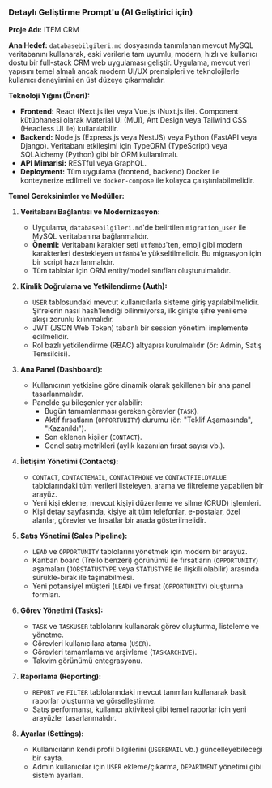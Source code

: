 ### Detaylı Geliştirme Prompt'u (AI Geliştirici için)

**Proje Adı:** ITEM CRM

**Ana Hedef:** `databasebilgileri.md` dosyasında tanımlanan mevcut MySQL veritabanını kullanarak, eski verilerle tam uyumlu, modern, hızlı ve kullanıcı dostu bir full-stack CRM web uygulaması geliştir. Uygulama, mevcut veri yapısını temel almalı ancak modern UI/UX prensipleri ve teknolojilerle kullanıcı deneyimini en üst düzeye çıkarmalıdır.

**Teknoloji Yığını (Öneri):**
*   **Frontend:** React (Next.js ile) veya Vue.js (Nuxt.js ile). Component kütüphanesi olarak Material UI (MUI), Ant Design veya Tailwind CSS (Headless UI ile) kullanılabilir.
*   **Backend:** Node.js (Express.js veya NestJS) veya Python (FastAPI veya Django). Veritabanı etkileşimi için TypeORM (TypeScript) veya SQLAlchemy (Python) gibi bir ORM kullanılmalı.
*   **API Mimarisi:** RESTful veya GraphQL.
*   **Deployment:** Tüm uygulama (frontend, backend) Docker ile konteynerize edilmeli ve `docker-compose` ile kolayca çalıştırılabilmelidir.

**Temel Gereksinimler ve Modüller:**

1.  **Veritabanı Bağlantısı ve Modernizasyon:**
    *   Uygulama, `databasebilgileri.md`'de belirtilen `migration_user` ile MySQL veritabanına bağlanmalıdır.
    *   **Önemli:** Veritabanı karakter seti `utf8mb3`'ten, emoji gibi modern karakterleri destekleyen `utf8mb4`'e yükseltilmelidir. Bu migrasyon için bir script hazırlanmalıdır.
    *   Tüm tablolar için ORM entity/model sınıfları oluşturulmalıdır.

2.  **Kimlik Doğrulama ve Yetkilendirme (Auth):**
    *   `USER` tablosundaki mevcut kullanıcılarla sisteme giriş yapılabilmelidir. Şifrelerin nasıl hash'lendiği bilinmiyorsa, ilk girişte şifre yenileme akışı zorunlu kılınmalıdır.
    *   JWT (JSON Web Token) tabanlı bir session yönetimi implemente edilmelidir.
    *   Rol bazlı yetkilendirme (RBAC) altyapısı kurulmalıdır (ör: Admin, Satış Temsilcisi).

3.  **Ana Panel (Dashboard):**
    *   Kullanıcının yetkisine göre dinamik olarak şekillenen bir ana panel tasarlanmalıdır.
    *   Panelde şu bileşenler yer alabilir:
        *   Bugün tamamlanması gereken görevler (`TASK`).
        *   Aktif fırsatların (`OPPORTUNITY`) durumu (ör: "Teklif Aşamasında", "Kazanıldı").
        *   Son eklenen kişiler (`CONTACT`).
        *   Genel satış metrikleri (aylık kazanılan fırsat sayısı vb.).

4.  **İletişim Yönetimi (Contacts):**
    *   `CONTACT`, `CONTACTEMAIL`, `CONTACTPHONE` ve `CONTACTFIELDVALUE` tablolarındaki tüm verileri listeleyen, arama ve filtreleme yapabilen bir arayüz.
    *   Yeni kişi ekleme, mevcut kişiyi düzenleme ve silme (CRUD) işlemleri.
    *   Kişi detay sayfasında, kişiye ait tüm telefonlar, e-postalar, özel alanlar, görevler ve fırsatlar bir arada gösterilmelidir.

5.  **Satış Yönetimi (Sales Pipeline):**
    *   `LEAD` ve `OPPORTUNITY` tablolarını yönetmek için modern bir arayüz.
    *   Kanban board (Trello benzeri) görünümü ile fırsatların (`OPPORTUNITY`) aşamaları (`JOBSTATUSTYPE` veya `STATUSTYPE` ile ilişkili olabilir) arasında sürükle-bırak ile taşınabilmesi.
    *   Yeni potansiyel müşteri (`LEAD`) ve fırsat (`OPPORTUNITY`) oluşturma formları.

6.  **Görev Yönetimi (Tasks):**
    *   `TASK` ve `TASKUSER` tablolarını kullanarak görev oluşturma, listeleme ve yönetme.
    *   Görevleri kullanıcılara atama (`USER`).
    *   Görevleri tamamlama ve arşivleme (`TASKARCHIVE`).
    *   Takvim görünümü entegrasyonu.

7.  **Raporlama (Reporting):**
    *   `REPORT` ve `FILTER` tablolarındaki mevcut tanımları kullanarak basit raporlar oluşturma ve görselleştirme.
    *   Satış performansı, kullanıcı aktivitesi gibi temel raporlar için yeni arayüzler tasarlanmalıdır.

8.  **Ayarlar (Settings):**
    *   Kullanıcıların kendi profil bilgilerini (`USEREMAIL` vb.) güncelleyebileceği bir sayfa.
    *   Admin kullanıcılar için `USER` ekleme/çıkarma, `DEPARTMENT` yönetimi gibi sistem ayarları.
